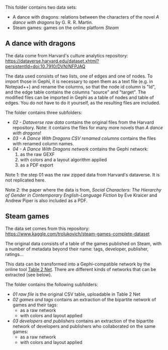 This folder contains two data sets:

- A dance with dragons: relations between the characters of the novel *A dance with dragons* by G. R. R. Martin. 
- Steam games: games on the online platform *Steam*

## A dance with dragons

The data come from Harvard's culture analytics repository:
https://dataverse.harvard.edu/dataset.xhtml?persistentId=doi:10.7910/DVN/NFPJAQ

The data used consists of two lists, one of edges and one of nodes. To import those in Gephi, it is necessary to open them as a text file (e.g. in Notepad++) and rename the columns, so that the node id column is "Id", and the edge table contains the columns "source" and "target". The modified files can be imported in Gephi as a table of nodes and table of edges. You do not have to do it yourself, as the resulting files are included.

The folder contains three subfolders:
- *02 - Dataverse raw data* contains the original files from the Harvard repository. Note: it contains the files for many more novels than *A dance with dragons*!
- *03 - A Dance With Dragons CSV renamed columns* contains the files with renamed column names.
- *04 - A Dance With Dragons network* contains the Gephi network:
	1. as the raw GEXF
	2. with colors and a layout algorithm applied
	3. as a PDF export

Note 1: the step 01 was the raw zipped data from Harvard's dataverse. It is not replicated here.

Note 2: the paper where the data is from, *Social Characters: The Hierarchy of Gender
in Contemporary English-Language Fiction* by Eve Kraicer and Andrew Piper is also included as a PDF.

## Steam games

The data set comes from this repository:
https://www.kaggle.com/trolukovich/steam-games-complete-dataset

The original data consists of a table of the games published on Steam, with a number of metadata beyond their name: tags, developer, publisher, ratings...

This data can be transformed into a Gephi-compatible network by the online tool [Table 2 Net](https://medialab.github.io/table2net/). There are different kinds of networks that can be extracted (see below).

The folder contains the following subfolders:
- *01 raw file* is the original CSV table, uploadable in Table 2 Net
- *02 games and tags* contains an extraction of the bipartite network of games and their tags:
	- as a raw network
	- with colors and layout applied
- *03 developers and publishers* contains an extraction of the bipartite network of developers and publishers who collaborated on the same games:
	- as a raw network
	- with colors and layout applied

